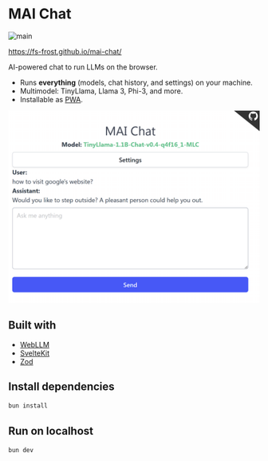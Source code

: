 # MAI Chat

![main](https://github.com/FS-Frost/mai-chat/actions/workflows/main.yml/badge.svg)

https://fs-frost.github.io/mai-chat/

AI-powered chat to run LLMs on the browser.

- Runs **everything** (models, chat history, and settings) on your machine.
- Multimodel: TinyLlama, Llama 3, Phi-3, and more.
- Installable as [PWA](https://developer.mozilla.org/en-US/docs/Web/Progressive_web_apps).

<img src="static/img/preview.png" alt="Preview" />

## Built with

- [WebLLM](https://github.com/mlc-ai/web-llm)
- [SvelteKit](https://kit.svelte.dev/)
- [Zod](https://github.com/colinhacks/zod)

## Install dependencies

```sh
bun install
```

## Run on localhost

```sh
bun dev
```
